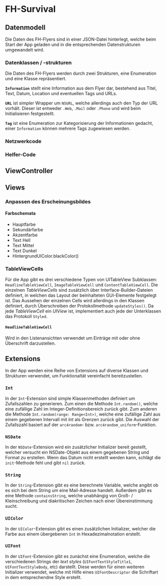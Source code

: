 # FH-Survival

## Datenmodell

Die Daten des FH-Flyers sind in einer JSON-Datei hinterlegt, welche beim Start der App geladen und in die entsprechenden Datenstrukturen umgewandelt wird.

### Datenklassen / -strukturen

Die Daten des FH-Flyers werden durch zwei Strukturen, eine Enumeration und eine Klasse repräsentiert.

**`Information`** stellt eine Information aus dem Flyer dar, bestehend aus Titel, Text, Datum, Location und eventuellen Tags und URLs.

**`URL`** ist simpler Wrapper um `NSURL`, welche allerdings auch den Typ der URL vorhält. Dieser ist entweder `.Web`, `.Mail` oder `.Phone` und wird beim Initialisieren festgestellt.

**`Tag`** ist eine Enumeration zur Kategorisierung der Informationen gedacht, einer `Information` können mehrere Tags zugewiesen werden.

### Netzwerkcode

### Helfer-Code

## ViewController


## Views

### Anpassen des Erscheinungsbildes

#### Farbschemata

- Hauptfarbe
- Sekundärfarbe
- Akzentfarbe
- Text Hell
- Text Mittel
- Text Dunkel
- HintergrundUIColor.blackColor()

### TableViewCells

Für die App gibt es drei verschiedene Typen von UITableView Subklassen: `HeadlineTableViewCell`, `ImageTableViewCell` und `ContentTableViewCell`. Die einzelnen *TableViewCells* sind zusätzlich über Interface-Builder-Dateien definiert, in welchen das Layout der beinhalteten GUI-Elemente festgelegt ist. Das Aussehen der einzelnen Cells wird allerdings in den Klassen definiert, durch Überschreiben der Protokollmethode `updateStyles()`. Da jede *TableViewCell* ein *UIView* ist, implementiert auch jede der Unterklassen das Protokoll `Styled`.

#### `HeadlineTableViewCell`

Wird in den Listenansichten verwendet um Einträge mit oder ohne Überschrift darzustellen.


## Extensions

In der App werden eine Reihe von Extensions auf diverse Klassen und Strukturen verwendet, um Funktionaltät vereinfacht bereitzustellen.

### `Int`

In der `Int`-Extension sind simple Klassenmethoden definiert um Zufallszahlen zu generieren. Zum einen die Methode `Int.random()`, welche eine zufällige Zahl im Integer-Definitionsbereich zurück gibt. Zum anderen die Methode `Int.random(range: Range<Int>)`, welche eine zufällige Zahl aus einem gegebenen Intervall mit *Int* als Grenzen zurück gibt. Die Auswahl der Zufallszahl basiert auf der `arc4random`- bzw. `arc4random_uniform`-Funktion.

### `NSDate`

In der `NSDate`-Extension wird ein zusätzlicher Initializer bereit gestellt, welcher versucht ein NSDate-Objekt aus einem gegebenen String und Format zu erstellen. Wenn das Datum nicht erstellt werden kann, schlägt die `init`-Methode fehl und gibt `nil` zurück.

### `String`

In der `String`-Extension gibt es eine berechnete Variable, welche angibt ob es sich bei dem String um eine Mail-Adresse handelt. Außerdem gibt es eine Methode `containsString`, welche unabhängig von Groß- / Kleinschreibung und diakritischen Zeichen nach einer Übereinstimmung sucht.

### `UIColor`

In der `UIColor`-Extension gibt es einen zusätzlichen Initializer, welcher die Farbe aus einem übergebenen `Int` in Hexadezimalnotation erstellt.

### `UIFont`

In der `UIFont`-Extension gibt es zunächst eine Enumeration, welche die verschiedenen Strings der *text styles* (`UIFontTextStyleTitle1`, `UIFontTextStyleBody`, etc) darstellt. Diese werden für einen weiteren Initializer verwendet, welche mit Hilfe eines `UIFontDescriptor` die Schriftart in dem entsprechendne Style erstellt.


